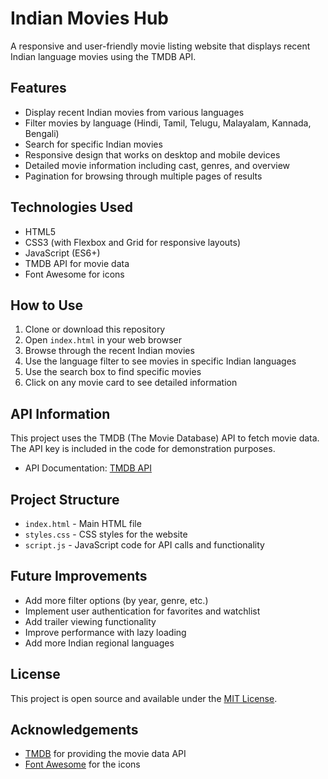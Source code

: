 # Indian Movies Hub

A responsive and user-friendly movie listing website that displays recent Indian language movies using the TMDB API.

## Features

- Display recent Indian movies from various languages
- Filter movies by language (Hindi, Tamil, Telugu, Malayalam, Kannada, Bengali)
- Search for specific Indian movies
- Responsive design that works on desktop and mobile devices
- Detailed movie information including cast, genres, and overview
- Pagination for browsing through multiple pages of results

## Technologies Used

- HTML5
- CSS3 (with Flexbox and Grid for responsive layouts)
- JavaScript (ES6+)
- TMDB API for movie data
- Font Awesome for icons

## How to Use

1. Clone or download this repository
2. Open `index.html` in your web browser
3. Browse through the recent Indian movies
4. Use the language filter to see movies in specific Indian languages
5. Use the search box to find specific movies
6. Click on any movie card to see detailed information

## API Information

This project uses the TMDB (The Movie Database) API to fetch movie data. The API key is included in the code for demonstration purposes.

- API Documentation: [TMDB API](https://developers.themoviedb.org/3)

## Project Structure

- `index.html` - Main HTML file
- `styles.css` - CSS styles for the website
- `script.js` - JavaScript code for API calls and functionality

## Future Improvements

- Add more filter options (by year, genre, etc.)
- Implement user authentication for favorites and watchlist
- Add trailer viewing functionality
- Improve performance with lazy loading
- Add more Indian regional languages

## License

This project is open source and available under the [MIT License](LICENSE).

## Acknowledgements

- [TMDB](https://www.themoviedb.org/) for providing the movie data API
- [Font Awesome](https://fontawesome.com/) for the icons 